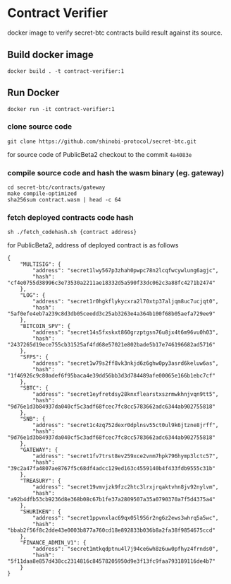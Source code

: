 # Contract Verifier

docker image to verify secret-btc contracts build result against its source.

## Build docker image

```
docker build . -t contract-verifier:1
```


## Run Docker

```
docker run -it contract-verifier:1
```

### clone source code
```
git clone https://github.com/shinobi-protocol/secret-btc.git
```

for source code of PublicBeta2 checkout to the commit `4a4083e
`

### compile source code and hash the wasm binary (eg. gateway)
```
cd secret-btc/contracts/gateway
make compile-optimized
sha256sum contract.wasm | head -c 64
```

### fetch deployed contracts code hash 

```
sh ./fetch_codehash.sh {contract address}
```

for PublicBeta2, address of deployed contract is as follows 

```
{
    "MULTISIG": {
        "address": "secret1lwy567p3zhah0pwpc78n2lcqfwcywlung6agjc",
        "hash": "cf4e0755d38996c3e73530a2211ae18332d5a590f33dc062c3a88fc4271b2474"
    },
    "LOG": {
        "address": "secret1r0hgkflykycxra2l70xtp37aljqm8uc7ucjqt0",
        "hash": "5af0efe4eb7a239c8d3db05ceedd3c25ab3263e4a364b100f68b05aefa729ee9"
    },
    "BITCOIN_SPV": {
        "address": "secret14s5fxskxt860grzptgsn76u8jx4t6m96vu0h03",
        "hash": "2437265d19ece755cb31525af4fd68e57021e802bade5b17e746196682ad5716"
    },
    "SFPS": {
        "address": "secret1w79s2ff8vk3nkjd6z6ghw0py3asrd6keluw6as",
        "hash": "1f46926c9c80adef6f95baca4e39dd56bb3d3d784489afe00065e166b1ebc7cf"
    },
    "SBTC": {
        "address": "secret1eyfretdsy28knxflearstxszrmwkhnjvqn9tt5",
        "hash": "9d76e1d3b84937da040cf5c3adf68fcec7fc8cc5783662adc6344ab902755818"
    },
    "SNB": {
        "address": "secret1c4zq752dexr0dplnsv55ct0ul9k6jtzne8jrff",
        "hash": "9d76e1d3b84937da040cf5c3adf68fcec7fc8cc5783662adc6344ab902755818"
    },
    "GATEWAY": {
        "address": "secret1fv7trst8ev259xce2vnm7hpk796hymp3lctc57",
        "hash": "39c2a47fa4807ae8767f5c68df4adcc129ed163c4559140b4f433fdb9555c31b"
    },
    "TREASURY": {
        "address": "secret19vmvjzk9fzc2htc3lrxjrqaktvhn8jv92nylvm",
        "hash": "a92b4dfb53cb9236d8e368b08c67b1fe37a2809507a35a0790370a7f5d4375a4"
    },
    "SHURIKEN": {
        "address": "secret1ppvnxlac69qx05l956r2ng6z2ews3whrq5a5wc",
        "hash": "bbab2f56f8c2dde43e0003b877a760cd18e892833b036b8a2fa38f9854675ccd"
    },
    "FINANCE_ADMIN_V1": {
        "address": "secret1mtkqdptnu4l7j94ce6wh8z6uw0pfhyz4frnds0",
        "hash": "5f11daa8e857d438cc2314816c84578205950d9e3f13fc9faa793189116de4b7"
    }
}
```